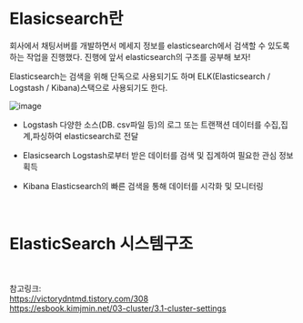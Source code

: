 # Elasicsearch란

회사에서 채팅서버를 개발하면서 메세지 정보를 elasticsearch에서 검색할 수 있도록 하는 작업을 진행했다. 
진행에 앞서 elasticsearch의 구조를 공부해 보자!

Elasticsearch는 검색을 위해 단독으로 사용되기도 하며 ELK(Elasticsearch / Logstash / Kibana)스택으로 사용되기도 한다. 

![image](https://user-images.githubusercontent.com/45115557/204536678-8e17b4a2-0332-4183-958c-ac673be76c35.png)


* Logstash 
다양한 소스(DB. csv파일 등)의 로그 또는 트랜잭션 데이터를 수집,집계,파싱하여 elasticsearch로 전달

* Elasicsearch
Logstash로부터 받은 데이터를 검색 및 집계하여 필요한 관심 정보 획득

* Kibana
Elasticsearch의 빠른 검색을 통해 데이터를 시각화 및 모니터링

</br>

# ElasticSearch 시스템구조














</br>
 
참고링크:   
https://victorydntmd.tistory.com/308   
https://esbook.kimjmin.net/03-cluster/3.1-cluster-settings
